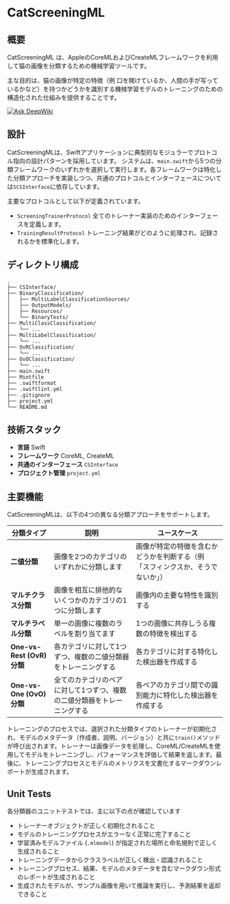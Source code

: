 # CatScreeningML

## 概要

CatScreeningML は、AppleのCoreMLおよびCreateMLフレームワークを利用して猫の画像を分類するための機械学習ツールです。

主な目的は、猫の画像が特定の特徴（例 口を開けているか、人間の手が写っているかなど）を持つかどうかを識別する機械学習モデルのトレーニングのための構造化された仕組みを提供することです。

<a href="https://deepwiki.com/atrh95/cat-screening-ml"><img src="https://deepwiki.com/badge.svg" alt="Ask DeepWiki"></a>

## 設計

CatScreeningMLは、Swiftアプリケーションに典型的なモジュラーでプロトコル指向の設計パターンを採用しています。
システムは、`main.swift`から5つの分類フレームワークのいずれかを選択して実行します。各フレームワークは特化した分類アプローチを実装しつつ、共通のプロトコルとインターフェースについては`SCSInterface`に依存しています。

主要なプロトコルとして以下が定義されています。
*   `ScreeningTrainerProtocol` 全てのトレーナー実装のためのインターフェースを定義します。
*   `TrainingResultProtocol` トレーニング結果がどのように処理され、記録されるかを標準化します。

## ディレクトリ構成

```
.
├── CSInterface/
├── BinaryClassification/
│   ├── MultiLabelClassificationSources/
│   ├── OutputModels/
│   ├── Resources/
│   └── BinaryTests/
├── MultiClassClassification/
│   └── ...
├── MultiLabelClassification/
│   └── ...
├── OvRClassification/
│   └── ...
├── OvOClassification/
│   └── ...
├── main.swift 
├── Mintfile
├── .swiftformat
├── .swiftlint.yml
├── .gitignore
├── project.yml
└── README.md
```

## 技術スタック

*   **言語** Swift
*   **フレームワーク** CoreML, CreateML
*   **共通のインターフェース** `CSInterface`
*   **プロジェクト管理** `project.yml`

## 主要機能

CatScreeningMLは、以下の4つの異なる分類アプローチをサポートします。

| 分類タイプ                  | 説明                                                                 | ユースケース                                                                   |
| --------------------------- | -------------------------------------------------------------------- | ------------------------------------------------------------------------------ |
| **二値分類**                | 画像を2つのカテゴリのいずれかに分類します                            | 画像が特定の特徴を含むかどうかを判断する（例 「スフィンクスか、そうでないか」）         |
| **マルチクラス分類**          | 画像を相互に排他的ないくつかのカテゴリの1つに分類します                | 画像内の主要な特性を識別する                                                     |
| **マルチラベル分類**          | 単一の画像に複数のラベルを割り当てます                                 | 1つの画像に共存しうる複数の特徴を検出する                                        |
| **One-vs-Rest (OvR) 分類** | 各カテゴリに対して1つずつ、複数の二値分類器をトレーニングする        | 各カテゴリに対する特化した検出器を作成する                                       |
| **One-vs-One (OvO) 分類**  | 全てのカテゴリのペアに対して1つずつ、複数の二値分類器をトレーニングする | 各ペアのカテゴリ間での識別能力に特化した検出器を作成する                         |

トレーニングのプロセスでは、選択された分類タイプのトレーナーが初期化され、モデルのメタデータ（作成者、説明、バージョン）と共に`train()`メソッドが呼び出されます。トレーナーは画像データを処理し、CoreML/CreateMLを使用してモデルをトレーニングし、パフォーマンスを評価して結果を返します。最後に、トレーニングプロセスとモデルのメトリクスを文書化するマークダウンレポートが生成されます。

## Unit Tests

各分類器のユニットテストでは、主に以下の点が確認しています
*   トレーナーオブジェクトが正しく初期化されること
*   モデルのトレーニングプロセスがエラーなく正常に完了すること
*   学習済みモデルファイル (`.mlmodel`) が指定された場所と命名規則で正しく生成されること
*   トレーニングデータからクラスラベルが正しく検出・認識されること
*   トレーニングプロセス、結果、モデルのメタデータを含むマークダウン形式のレポートが生成されること
*   生成されたモデルが、サンプル画像を用いて推論を実行し、予測結果を返却できること